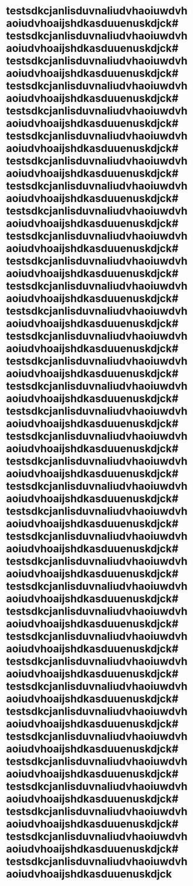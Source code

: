 # testsdkcjanlisduvnaliudvhaoiuwdvhaoiudvhoaijshdkasduuenuskdjck# testsdkcjanlisduvnaliudvhaoiuwdvhaoiudvhoaijshdkasduuenuskdjck# testsdkcjanlisduvnaliudvhaoiuwdvhaoiudvhoaijshdkasduuenuskdjck# testsdkcjanlisduvnaliudvhaoiuwdvhaoiudvhoaijshdkasduuenuskdjck# testsdkcjanlisduvnaliudvhaoiuwdvhaoiudvhoaijshdkasduuenuskdjck# testsdkcjanlisduvnaliudvhaoiuwdvhaoiudvhoaijshdkasduuenuskdjck# testsdkcjanlisduvnaliudvhaoiuwdvhaoiudvhoaijshdkasduuenuskdjck# testsdkcjanlisduvnaliudvhaoiuwdvhaoiudvhoaijshdkasduuenuskdjck# testsdkcjanlisduvnaliudvhaoiuwdvhaoiudvhoaijshdkasduuenuskdjck# testsdkcjanlisduvnaliudvhaoiuwdvhaoiudvhoaijshdkasduuenuskdjck# testsdkcjanlisduvnaliudvhaoiuwdvhaoiudvhoaijshdkasduuenuskdjck# testsdkcjanlisduvnaliudvhaoiuwdvhaoiudvhoaijshdkasduuenuskdjck# testsdkcjanlisduvnaliudvhaoiuwdvhaoiudvhoaijshdkasduuenuskdjck# testsdkcjanlisduvnaliudvhaoiuwdvhaoiudvhoaijshdkasduuenuskdjck# testsdkcjanlisduvnaliudvhaoiuwdvhaoiudvhoaijshdkasduuenuskdjck# testsdkcjanlisduvnaliudvhaoiuwdvhaoiudvhoaijshdkasduuenuskdjck# testsdkcjanlisduvnaliudvhaoiuwdvhaoiudvhoaijshdkasduuenuskdjck# testsdkcjanlisduvnaliudvhaoiuwdvhaoiudvhoaijshdkasduuenuskdjck# testsdkcjanlisduvnaliudvhaoiuwdvhaoiudvhoaijshdkasduuenuskdjck# testsdkcjanlisduvnaliudvhaoiuwdvhaoiudvhoaijshdkasduuenuskdjck# testsdkcjanlisduvnaliudvhaoiuwdvhaoiudvhoaijshdkasduuenuskdjck# testsdkcjanlisduvnaliudvhaoiuwdvhaoiudvhoaijshdkasduuenuskdjck# testsdkcjanlisduvnaliudvhaoiuwdvhaoiudvhoaijshdkasduuenuskdjck# testsdkcjanlisduvnaliudvhaoiuwdvhaoiudvhoaijshdkasduuenuskdjck# testsdkcjanlisduvnaliudvhaoiuwdvhaoiudvhoaijshdkasduuenuskdjck# testsdkcjanlisduvnaliudvhaoiuwdvhaoiudvhoaijshdkasduuenuskdjck# testsdkcjanlisduvnaliudvhaoiuwdvhaoiudvhoaijshdkasduuenuskdjck# testsdkcjanlisduvnaliudvhaoiuwdvhaoiudvhoaijshdkasduuenuskdjck# testsdkcjanlisduvnaliudvhaoiuwdvhaoiudvhoaijshdkasduuenuskdjck# testsdkcjanlisduvnaliudvhaoiuwdvhaoiudvhoaijshdkasduuenuskdjck# testsdkcjanlisduvnaliudvhaoiuwdvhaoiudvhoaijshdkasduuenuskdjck# testsdkcjanlisduvnaliudvhaoiuwdvhaoiudvhoaijshdkasduuenuskdjck# testsdkcjanlisduvnaliudvhaoiuwdvhaoiudvhoaijshdkasduuenuskdjck# testsdkcjanlisduvnaliudvhaoiuwdvhaoiudvhoaijshdkasduuenuskdjck# testsdkcjanlisduvnaliudvhaoiuwdvhaoiudvhoaijshdkasduuenuskdjck

